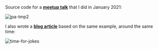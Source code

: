 Source code for a [**meetup talk**](https://youtu.be/oqk6LP8APb0) that I did in January 2021:

![jpa-tmp2](https://user-images.githubusercontent.com/49154776/152982886-51504188-4e26-41a4-8c4f-71235a9bf8bb.png)

I also wrote a [**blog article**](https://evojam.com/technology-blog/2021/2/18/temporal-object-patterns-using-jpa)
based on the same example, around the same time:

![time-for-jokes](https://user-images.githubusercontent.com/49154776/152986769-47e61709-9109-4ea2-88a4-0007e919ffa6.png)
